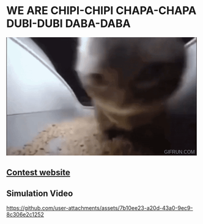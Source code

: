 # WE ARE CHIPI-CHIPI CHAPA-CHAPA DUBI-DUBI DABA-DABA
![alt text](src/chipi-chapa.gif)
## [Contest website](https://jaxa.krpc.jp/)
## Simulation Video
https://github.com/user-attachments/assets/7b10ee23-a20d-43a0-9ec9-8c306e2c1252
